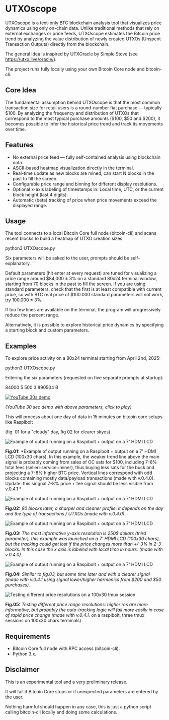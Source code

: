 # UTXOscope
UTXOscope is a text-only BTC blockchain analysis tool that visualizes price dynamics using only on-chain data.
Unlike traditional methods that rely on external exchanges or price feeds, UTXOscope estimates the Bitcoin price trend by analyzing the value distribution of newly created UTXOs (Unspent Transaction Outputs) directly from the blockchain.

The general idea is inspired by UTXOracle by Simple Steve (see https://utxo.live/oracle/). 

The  project runs fully locally using your own Bitcoin Core node and bitcoin-cli.

## Core Idea
The fundamental assumption behind UTXOscope is that the most common transaction size for retail users is a round-number fiat purchase — typically $100.
By analyzing the frequency and distribution of UTXOs that correspond to the most typical purchase amounts (\$100, \$50 and \$200), it becomes possible to infer the historical price trend and track its movements over time.

## Features
- No external price feed — fully self-contained analysis using blockchain data.
- ASCII-based heatmap visualization directly in the terminal.
- Real-time update as new blocks are mined, can start N blocks in the past to fill the screen.
- Configurable price range and binning for different display resolutions.
- Optional x-axis labeling of timestamps in: Local time, UTC, or the current block height (last 4 digits).
- Automatic (beta) tracking of price when price movements exceed the displayed range.

## Usage
The tool connects to a local Bitcoin Core full node (bitcoin-cli) and scans recent blocks to build a heatmap of UTXO creation sizes.

python3 UTXOscope.py

Six parameters will be asked to the user, prompts should be self-explanatory.

Default parameters (hit enter at every request) are tuned for visualizing a price range around \$84,000 ± 3% on a standard 80x24 terminal window, starting from 70 blocks in the past to fill the screen. If you are using standard parameters, check that the first is at least compatible with current price, so with BTC real price of \$100.000 standard parameters will not work, try 100.000 ± 3%.

If too few lines are available on the terminal, the program will progressively reduce the percent range. 

Alternatively, it is possible to explore historical price dynamics by specifying a starting block and custom parameters.

## Examples
To explore price activity on a 80x24 terminal starting from April 2nd, 2025:

python3 UTXOscope.py 

Entering the six parameters (requested on five separate prompts at startup):

84000 5 500 3 890504 B

[![YouTube 30s demo](https://img.youtube.com/vi/meTtSqal6y8/hqdefault.jpg)](https://youtu.be/meTtSqal6y8)

*(YouTube 30 sec demo with above parameters, click to play)*

This will process about one day of data in 15 minutes on bitcoin core setups like Raspibolt

(fig. 01 for a "cloudy" day, fig 02  for clearer skyes)

![Example of output running on a Raspibolt + output on a 7' HDMI LCD](fig01b.jpg)

**Fig.01:** *Example of output running on a Raspibolt + output on a 7' HDMI LCD (100x30 chars). In this example, the weaker trend line above the main signal is probably coming from sales of OC sats for \$100, including 7-8% total fees (seller+service+miner), thus buying less sats for the buck and projecting a 7-8% higher BTC price. Vertical lines correspond with odd blocks containing mostly data/payload transactions (made with v.0.4.0). Update: this singnal 7-8% price + fee signal should be less visible from v.0.4.1 *

![Example of output running on a Raspibolt + output on a 7' HDMI LCD](fig02.jpg)

**Fig.02:** *90 blocks later, a sharper and cleaner profile: it depends on the day and the type of transactions / UTXOs (made with v.0.4.0).*

![Example of output running on a Raspibolt + output on a 7' HDMI LCD](fig03.jpg)

**Fig.03:** *The most informative y-axis resolution is 250$ dollars (third parameter), this example was launched on a 7' HDMI LCD (100x30 chars), but the tracking could get lost if the price changes more than +/-3% in 2-3 blocks. In this case the x axis is labeled with local time in hours. (made with v.0.4.0).*

![Example of output running on a Raspibolt + output on a 7' HDMI LCD](fig04.jpg)

**Fig.04:** *Similar to fig.03, but some time later and with a clearer signal (made with v.0.4.1 using signal lower/higher harmonics from \$200 and \$50 purchases).*

![Testing different price resolutions on a 100x30 tmux session](fig05.jpg)

**Fig.05:** *Testing different price range resolutions: higher res are more informative, but probably the auto-tracking logic will fail more easily in case of rapid price change (made with v.0.4.1.* on a raspibolt, three tmux sessions on 100x30 chars terminals)


## Requirements
- Bitcoin Core full node with RPC access (bitcoin-cli).
- Python 3.x.

## Disclaimer
This is an experimental tool and a very preliminary release.

It will fail if Bitcoin Core stops or if unexpected parameters are entered by the user.

Nothing harmful should happen in any case, this is just a python script calling bitcoin-cli locally and doing some calculations.

